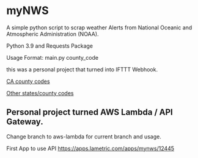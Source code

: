 # myNWS
A simple python script to scrap weather Alerts from National Oceanic and Atmospheric Administration (NOAA).

Python 3.9 and Requests Package

Usage Format: main.py county_code

this was a personal project that turned into IFTTT Webhook.

[CA county codes](https://alerts.weather.gov/cap/ca.php?x=3)

[Other states/county codes](https://alerts.weather.gov/)

## Personal project turned AWS Lambda / API Gateway.

Change branch to aws-lambda for current branch and usage.

First App to use API
https://apps.lametric.com/apps/mynws/12445
